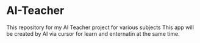 # AI-Teacher
This repository for my AI Teacher project for various subjects
This app will be created by AI via cursor for learn and enternatin at the same time.
